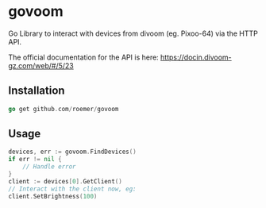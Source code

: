 # govoom
Go Library to interact with devices from divoom (eg. Pixoo-64) via the HTTP API.

The official documentation for the API is here: https://docin.divoom-gz.com/web/#/5/23

## Installation

```go
go get github.com/roemer/govoom
```

## Usage

```go
devices, err := govoom.FindDevices()
if err != nil {
    // Handle error
}
client := devices[0].GetClient()
// Interact with the client now, eg:
client.SetBrightness(100)
```

